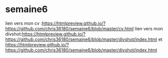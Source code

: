 # semaine6
lien vers mon cv :https://htmlpreview.github.io/?https://github.com/chris36180/semaine6/blob/master/cv.html
lien vers mon divshot:https://htmlpreview.github.io/?https://github.com/chris36180/semaine6/blob/master/divshot/index.html et 
https://htmlpreview.github.io/?https://github.com/chris36180/semaine6/blob/master/divshot/index.html

